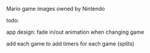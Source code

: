 Mario game images owned by Nintendo

todo:

app design:
fade in/out animation when changing game


add each game to 
add timers for each game (splits)